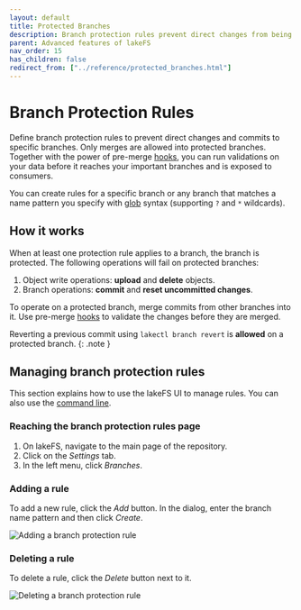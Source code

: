 ```yaml
---
layout: default
title: Protected Branches
description: Branch protection rules prevent direct changes from being applied to your important branches.
parent: Advanced features of lakeFS
nav_order: 15
has_children: false
redirect_from: ["../reference/protected_branches.html"]
---
```


# Branch Protection Rules

Define branch protection rules to prevent direct changes and commits to specific branches.
Only merges are allowed into protected branches. Together with the power of pre-merge [hooks](../setup/hooks.md),
you can run validations on your data before it reaches your important branches and is exposed to consumers.

You can create rules for a specific branch or any branch that matches a name pattern you specify with [glob](https://en.wikipedia.org/wiki/Glob_(programming)) syntax (supporting `?` and `*` wildcards).

## How it works

When at least one protection rule applies to a branch, the branch is protected. The following operations will fail on protected branches:
1. Object write operations: **upload** and **delete** objects.
1. Branch operations: **commit** and **reset uncommitted changes**.

To operate on a protected branch, merge commits from other branches into it. Use pre-merge [hooks](../setup/hooks.md)
to validate the changes before they are merged.

Reverting a previous commit using `lakectl branch revert` is **allowed** on a protected branch.
{: .note }

## Managing branch protection rules

This section explains how to use the lakeFS UI to manage rules. You can also use the [command line](./commands.md#lakectl-branch-protect).

### Reaching the branch protection rules page 

1. On lakeFS, navigate to the main page of the repository.
2. Click on the _Settings_ tab.
3. In the left menu, click _Branches_.

### Adding a rule

To add a new rule, click the _Add_ button. In the dialog, enter the branch name pattern and then click _Create_.

![Adding a branch protection rule](../assets/img/add_branch_protection_rule.png)

### Deleting a rule
To delete a rule, click the _Delete_ button next to it.

![Deleting a branch protection rule](../assets/img/delete_branch_protection_rule.png)
